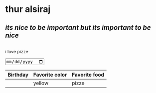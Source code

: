 <h1><b> thur alsiraj</b></h1>
<h2><em>its nice to be important but its important to be nice</em></h2>
<img scr="https://tse3.mm.bing.net/th?id=OIP.x_MFIqiZQ7B3ZgEi8OydoAHaEK&pid=Api&P=0&w=277&h=157b"/>
<p>i love pizze</p>
<table>
   <thead>
    <tr>
        <th>Birthday</th>
       <input type="date" name="">
        <th>Favorite color</th>
        <th>Favorite food</th>
    </tr> 
   </thead>
 <tr>
        <td 13.05.2006</td>
        <td>yellow</td>
        <td>pizze</td>
    </tr>
